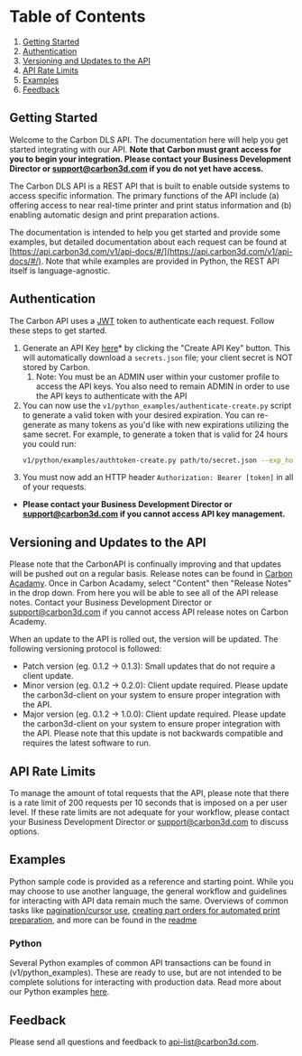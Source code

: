 # Table of Contents
1. [Getting Started](#getting-started)
2. [Authentication](#authentication)
3. [Versioning and Updates to the API](#versioning-and-updates-to-the-api)
4. [API Rate Limits](#api-rate-limits)
5. [Examples](#examples)
6. [Feedback](#feedback)

## Getting Started
Welcome to the Carbon DLS API. The documentation here will help you get started integrating with our API. **Note that Carbon must grant access for you to begin your integration. Please contact your Business Development Director or support@carbon3d.com if you do not yet have access.**

The Carbon DLS API is a REST API that is built to enable outside systems to access specific information. The primary functions of the API include (a) offering access to near real-time printer and print status information and (b) enabling automatic design and print preparation actions. 

The documentation is intended to help you get started and provide some examples, but detailed documentation about each request can be found at [https://api.carbon3d.com/v1/api-docs/#/](https://api.carbon3d.com/v1/api-docs/#/). Note that while examples are provided in Python, the REST API itself is language-agnostic.

## Authentication
The Carbon API uses a [JWT](https://en.wikipedia.org/wiki/JSON_Web_Token) token to authenticate each request. Follow these steps to get started.
1. Generate an API Key [here](https://print.carbon3d.com/api_keys)* by clicking the "Create API Key" button. This will automatically download a `secrets.json` file; your client secret is NOT stored by Carbon.
    1. Note: You must be an ADMIN user within your customer profile to access the API keys. You also need to remain ADMIN in order to use the API keys to authenticate with the API
2. You can now use the `v1/python_examples/authenticate-create.py` script to generate a valid token with your desired expiration. You can re-generate as many tokens as you'd like with new expirations utilizing the same secret. For example, to generate a token that is valid for 24 hours you could run:
    ``` bash
    v1/python/examples/authtoken-create.py path/to/secret.json --exp_hours 24
    ```
3. You must now add an HTTP header `Authorization: Bearer [token]` in all of your requests.

* **Please contact your Business Development Director or support@carbon3d.com if you cannot access API key management.**

## Versioning and Updates to the API
Please note that the CarbonAPI is confinually improving and that updates will be pushed out on a regular basis. Release notes can be found in [Carbon Acadamy](https://academy.carbon3d.com/learn/dashboard). Once in Carbon Acadamy, select "Content" then "Release Notes" in the drop down. From here you will be able to see all of the API release notes. Contact your Business Development Director or support@carbon3d.com if you cannot access API release notes on Carbon Academy.

When an update to the API is rolled out, the version will be updated. The following versioning protocol is followed:
* Patch version (eg. 0.1.2 -> 0.1.3): Small updates that do not require a client update.
* Minor version (eg. 0.1.2 -> 0.2.0): Client update required. Please update the carbon3d-client on your system to ensure proper integration with the API.
* Major version (eg. 0.1.2 -> 1.0.0): Client update required. Please update the carbon3d-client on your system to ensure proper integration with the API. Please note that this update is not backwards compatible and requires the latest software to run.

## API Rate Limits
To manage the amount of total requests that the API, please note that there is a rate limit of 200 requests per 10 seconds that is imposed on a per user level. If these rate limits are not adequate for your workflow, please contact your Business Development Director or support@carbon3d.com to discuss options.

## Examples
Python sample code is provided as a reference and starting point. While you may choose to use another language, the general workflow and guidelines for interacting with API data remain much the same.
Overviews of common tasks like [pagination/cursor use](v1/python_examples/README.md#pagination--cursor), [creating part orders for automated print preparation](v1/python_examples/README.md#create-a-custom-part-order), and more can be found in the [readme](v1/python_examples/README.md)

### Python
Several Python examples of common API transactions can be found in (v1/python_examples). These are ready to use, but are not intended to be complete solutions for interacting with production data.
Read more about our Python examples [here](v1/python_examples/README.md).

## Feedback
Please send all questions and feedback to <api-list@carbon3d.com>.
